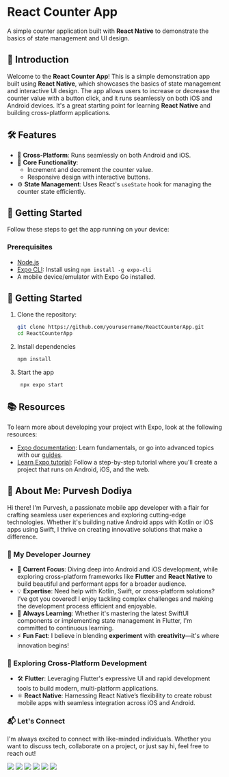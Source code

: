 # React Counter App

A simple counter application built with **React Native** to demonstrate the basics of state management and UI design.

## 🎉 Introduction

Welcome to the **React Counter App**! This is a simple demonstration app built using **React Native**, which showcases the basics of state management and interactive UI design. The app allows users to increase or decrease the counter value with a button click, and it runs seamlessly on both iOS and Android devices. It's a great starting point for learning **React Native** and building cross-platform applications.

## 🛠 Features

- 📱 **Cross-Platform**: Runs seamlessly on both Android and iOS.
- 🎯 **Core Functionality**:
   - Increment and decrement the counter value.
   - Responsive design with interactive buttons.
- ⚙️ **State Management**: Uses React's `useState` hook for managing the counter state efficiently.

## 🚀 Getting Started

Follow these steps to get the app running on your device:

### Prerequisites

- [Node.js](https://nodejs.org/)
- [Expo CLI](https://expo.dev/): Install using `npm install -g expo-cli`
- A mobile device/emulator with Expo Go installed.

## 🏁 Getting Started

1. Clone the repository:
   ```bash
   git clone https://github.com/yourusername/ReactCounterApp.git
   cd ReactCounterApp

2. Install dependencies

   ```bash
   npm install
   ```

3. Start the app

   ```bash
    npx expo start
   ```


## 📚 Resources
To learn more about developing your project with Expo, look at the following resources:

- [Expo documentation](https://docs.expo.dev/): Learn fundamentals, or go into advanced topics with our [guides](https://docs.expo.dev/guides).
- [Learn Expo tutorial](https://docs.expo.dev/tutorial/introduction/): Follow a step-by-step tutorial where you'll create a project that runs on Android, iOS, and the web.

## 👋 About Me: Purvesh Dodiya

Hi there! I'm Purvesh, a passionate mobile app developer with a flair for crafting seamless user experiences and exploring cutting-edge technologies. Whether it's building native Android apps with Kotlin or iOS apps using Swift, I thrive on creating innovative solutions that make a difference.

### 🌟 My Developer Journey

- 🔭 **Current Focus**: Diving deep into Android and iOS development, while exploring cross-platform frameworks like **Flutter** and **React Native** to build beautiful and performant apps for a broader audience.
- 💡 **Expertise**: Need help with Kotlin, Swift, or cross-platform solutions? I’ve got you covered! I enjoy tackling complex challenges and making the development process efficient and enjoyable.
- 🌱 **Always Learning**: Whether it's mastering the latest SwiftUI components or implementing state management in Flutter, I'm committed to continuous learning.
- ⚡ **Fun Fact**: I believe in blending **experiment** with **creativity**—it's where innovation begins!

### 🚀 Exploring Cross-Platform Development

- 🛠️ **Flutter**: Leveraging Flutter's expressive UI and rapid development tools to build modern, multi-platform applications.
- ⚛️ **React Native**: Harnessing React Native’s flexibility to create robust mobile apps with seamless integration across iOS and Android.

### 📬 Let's Connect

I'm always excited to connect with like-minded individuals. Whether you want to discuss tech, collaborate on a project, or just say hi, feel free to reach out!

<div align="start">
<a href="https://www.youtube.com/channel/UC5l0vGph53QqGX5PgG1yong"><img src="https://img.shields.io/badge/YouTube-FF0000?style=for-the-badge&logo=youtube&logoColor=white" /></a>
<a href="https://purvesh-dodiya.medium.com"><img src="https://img.shields.io/badge/Medium-12100E?style=for-the-badge&logo=medium&logoColor=white" /></a>
<a href="https://github.com/purvesh-dodiya"><img src="https://img.shields.io/badge/GitHub-181717?style=for-the-badge&logo=github&logoColor=white" /></a>
<a href="https://www.linkedin.com/in/purveshdodiya"><img src="https://img.shields.io/badge/LinkedIn-0077B5?style=for-the-badge&logo=linkedin&logoColor=white" /></a>
<a href="https://twitter.com/Purvesh__Dodiya"><img src="https://img.shields.io/badge/Twitter-1DA1F2?style=for-the-badge&logo=twitter&logoColor=white" /></a>
<a href="https://stackoverflow.com/users/15556864/purvesh-dodiya"><img src="https://img.shields.io/badge/StackOverflow-F58025?style=for-the-badge&logo=stackoverflow&logoColor=white" /></a>

</div>